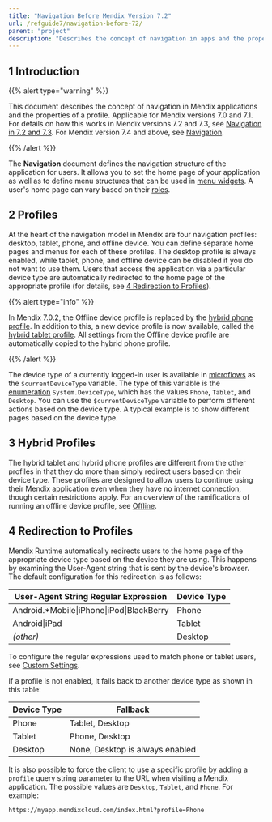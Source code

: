 ```yaml
---
title: "Navigation Before Mendix Version 7.2"
url: /refguide7/navigation-before-72/
parent: "project"
description: "Describes the concept of navigation in apps and the properties of a profile for Mendix versions 7.0 and 7.1."
---
```


## 1 Introduction

{{% alert type="warning" %}}

This document describes the concept of navigation in Mendix applications and the properties of a profile. Applicable for Mendix versions 7.0 and 7.1. For details on how this works in Mendix versions 7.2 and 7.3, see [Navigation in 7.2 and 7.3](/refguide7/navigation-in-72-and-73/). For Mendix version 7.4 and above, see [Navigation](/refguide/navigation/).

{{% /alert %}}

The **Navigation** document defines the navigation structure of the application for users. It allows you to set the home page of your application as well as to define menu structures that can be used in [menu widgets](/refguide/menu-widgets/). A user's home page can vary based on their [roles](/refguide/user-roles/).

## 2 Profiles

At the heart of the navigation model in Mendix are four navigation profiles: desktop, tablet, phone, and offline device. You can define separate home pages and menus for each of these profiles. The desktop profile is always enabled, while tablet, phone, and offline device can be disabled if you do not want to use them. Users that access the application via a particular device type are automatically redirected to the home page of the appropriate profile (for details, see [4 Redirection to Profiles](#Redirection)).

{{% alert type="info" %}}

In Mendix 7.0.2, the Offline device profile is replaced by the [hybrid phone profile](/refguide7/hybrid-phone-profile/). In addition to this, a new device profile is now available, called the [hybrid tablet profile](/refguide7/hybrid-tablet-profile/). All settings from the Offline device profile are automatically copied to the hybrid phone profile.

{{% /alert %}}

The device type of a currently logged-in user is available in [microflows](/refguide/microflows/) as the `$currentDeviceType` variable. The type of this variable is the [enumeration](/refguide/enumerations/) `System.DeviceType`, which has the values `Phone`, `Tablet`, and `Desktop`. You can use the `$currentDeviceType` variable to perform different actions based on the device type. A typical example is to show different pages based on the device type.

## 3 Hybrid Profiles

The hybrid tablet and hybrid phone profiles are different from the other profiles in that they do more than simply redirect users based on their device type. These profiles are designed to allow users to continue using their Mendix application even when they have no internet connection, though certain restrictions apply. For an overview of the ramifications of running an offline device profile, see [Offline](/refguide7/offline/).

## 4 Redirection to Profiles<a name="Redirection"></a>

Mendix Runtime automatically redirects users to the home page of the appropriate device type based on the device they are using. This happens by examining the User-Agent string that is sent by the device's browser. The default configuration for this redirection is as follows:

| User-Agent String Regular Expression | Device Type |
| --- | --- |
| Android.*Mobile&#124;iPhone&#124;iPod&#124;BlackBerry | Phone |
| Android&#124;iPad | Tablet |
| _(other)_ | Desktop |

To configure the regular expressions used to match phone or tablet users, see [Custom Settings](/refguide/custom-settings/).

If a profile is not enabled, it falls back to another device type as shown in this table:

| Device Type | Fallback |
| --- | --- |
| Phone | Tablet, Desktop |
| Tablet | Phone, Desktop |
| Desktop | None, Desktop is always enabled |

It is also possible to force the client to use a specific profile by adding a `profile` query string parameter to the URL when visiting a Mendix application. The possible values are `Desktop`, `Tablet`, and `Phone`. For example:

```http
https://myapp.mendixcloud.com/index.html?profile=Phone

```
